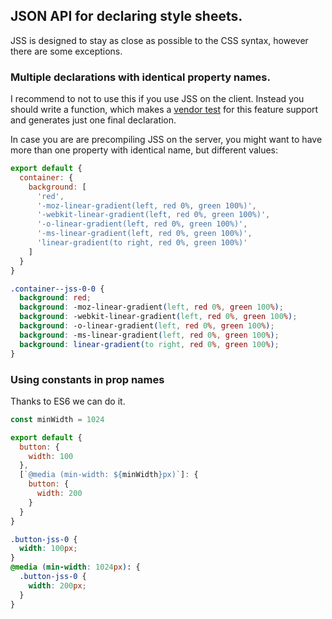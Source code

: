 ## JSON API for declaring style sheets.

JSS is designed to stay as close as possible to the CSS syntax, however there are some exceptions.

### Multiple declarations with identical property names.

I recommend to not to use this if you use JSS on the client. Instead you should write a function, which makes a [vendor test](https://github.com/jsstyles/css-vendor) for this feature support and generates just one final declaration.

In case you are are precompiling JSS on the server, you might want to have more than one property with identical name, but different values:

```javascript
export default {
  container: {
    background: [
      'red',
      '-moz-linear-gradient(left, red 0%, green 100%)',
      '-webkit-linear-gradient(left, red 0%, green 100%)',
      '-o-linear-gradient(left, red 0%, green 100%)',
      '-ms-linear-gradient(left, red 0%, green 100%)',
      'linear-gradient(to right, red 0%, green 100%)'
    ]
  }
}
```

```css
.container--jss-0-0 {
  background: red;
  background: -moz-linear-gradient(left, red 0%, green 100%);
  background: -webkit-linear-gradient(left, red 0%, green 100%);
  background: -o-linear-gradient(left, red 0%, green 100%);
  background: -ms-linear-gradient(left, red 0%, green 100%);
  background: linear-gradient(to right, red 0%, green 100%);
}
```

### Using constants in prop names

Thanks to ES6 we can do it.

```javascript
const minWidth = 1024

export default {
  button: {
    width: 100
  },
  [`@media (min-width: ${minWidth}px)`]: {
    button: {
      width: 200
    }
  }
}
```

```css
.button-jss-0 {
  width: 100px;
}
@media (min-width: 1024px): {
  .button-jss-0 {
    width: 200px;
  }
}
```
